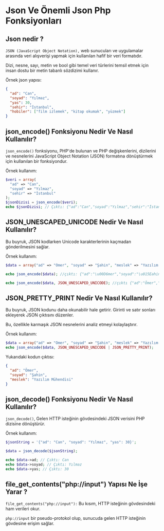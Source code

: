 # Json Ve Önemli Json Php Fonksiyonları

## Json nedir ?

`JSON (JavaScript Object Notation),` web sunucuları ve uygulamalar arasında veri alışverişi yapmak için kullanılan hafif bir veri formatıdır.

Dizi, nesne, sayı, metin ve bool gibi temel veri türlerini temsil etmek için insan dostu bir metin tabanlı sözdizimi kullanır.

Örnek json yapısı:

```json
{
  "ad": "Can",
  "soyad": "Yılmaz",
  "yas": 30,
  "sehir": "İstanbul",
  "hobiler": ["film izlemek", "kitap okumak", "yüzmek"]
}
```

## json_encode() Fonksiyonu Nedir Ve Nasıl Kullanılır?

`json_encode()` fonksiyonu, PHP'de bulunan ve PHP değişkenlerini, dizilerini ve nesnelerini JavaScript Object Notation (JSON) formatına dönüştürmek için kullanılan bir fonksiyondur.

Örnek kullanım:

```php
$veri = array(
  "ad" => "Can",
  "soyad" => "Yılmaz",
  "sehir" => "İstanbul"
);
$jsonDizisi = json_encode($veri);
echo $jsonDizisi; // Çıktı: {"ad":"Can","soyad":"Yılmaz","sehir":"İstanbul"}
```

## JSON_UNESCAPED_UNICODE Nedir Ve Nasıl Kullanılır?

Bu buyruk, JSON kodlarken Unicode karakterlerinin kaçmadan gönderilmesini sağlar.

Örnek kullanım:

```php
$data = array("ad" => "Ömer", "soyad" => "Şahin", "meslek" => "Yazılım Mühendisi");

echo json_encode($data); //çıktı: {"ad":"\u00D6mer","soyad":"\u015Eahin","meslek":"Yazılım Mühendisi"}

echo json_encode($data, JSON_UNESCAPED_UNICODE); //çıktı {"ad":"Ömer","soyad":"Şahin","meslek":"Yazılım Mühendisi"}
```

## JSON_PRETTY_PRINT Nedir Ve Nasıl Kullanılır?

Bu buyruk, JSON kodunu daha okunabilir hale getirir. Girinti ve satır sonları ekleyerek JSON çıktısını düzenler.

Bu, özellikle karmaşık JSON nesnelerini analiz etmeyi kolaylaştırır.

Örnek kullanım:

```php
$data = array("ad" => "Ömer", "soyad" => "Şahin", "meslek" => "Yazılım Mühendisi");
echo json_encode($data, JSON_UNESCAPED_UNICODE | JSON_PRETTY_PRINT);
```

Yukarıdaki kodun çıktısı:

```json
{
  "ad": "Ömer",
  "soyad": "Şahin",
  "meslek": "Yazılım Mühendisi"
}
```

## json_decode() Fonksiyonu Nedir Ve Nasıl Kullanılır?

`json_decode()`, Gelen HTTP isteğinin gövdesindeki JSON verisini PHP dizisine dönüştürür.

Örnek kullanım:

```php
$jsonString = '{"ad": "Can", "soyad": "Yılmaz", "yas": 30}';

$data = json_decode($jsonString);

echo $data->ad; // Çıktı: Can
echo $data->soyad; // Çıktı: Yılmaz
echo $data->yas; // Çıktı: 30
```

## file_get_contents("php://input") Yapısı Ne İşe Yarar ?

`file_get_contents("php://input"):` Bu kısım, HTTP isteğinin gövdesindeki ham verileri okur.

`php://input` bir pseudo-protokol olup, sunucuda gelen HTTP isteğinin gövdesine erişim sağlar.

